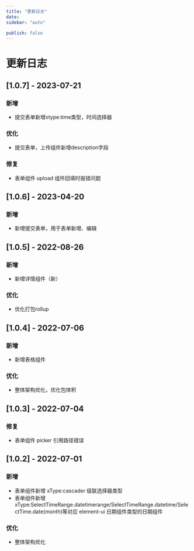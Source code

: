```yaml
---
title: "更新日志"
date:
sidebar: "auto"

publish: false
---
```


# 更新日志

## [1.0.7] - 2023-07-21

### 新增

- 提交表单新增xtype:time类型，时间选择器

### 优化

- 提交表单，上传组件新增description字段

### 修复

- 表单组件 upload 组件回填时报错问题

## [1.0.6] - 2023-04-20

### 新增

- 新增提交表单，用于表单新增、编辑

## [1.0.5] - 2022-08-26

### 新增

- 新增详情组件（新）

### 优化

- 优化打包rollup

## [1.0.4] - 2022-07-06

### 新增

- 新增表格组件

### 优化

- 整体架构优化，优化包体积

## [1.0.3] - 2022-07-04

### 修复

- 表单组件 picker 引用路径错误

## [1.0.2] - 2022-07-01

### 新增

- 表单组件新增 xType:cascader 级联选择器类型
- 表单组件新增 xType:SelectTimeRange.datetimerange/SelectTimeRange.datetime/SelectTime.date(month)等对应 element-ui 日期组件类型的日期组件

### 优化

- 整体架构优化
